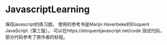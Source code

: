 # JavascriptLearning
保存javascript的练习题。
使用的参考书是Marijn Haverbeke的Eloquent JavaScript（第三版）。
可以在https://eloquentjavascript.net/code 测试代码，部分代码参考了原作者的标程。
